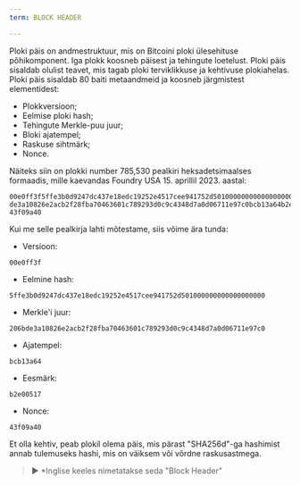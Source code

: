 ```yaml
---
term: BLOCK HEADER

---
```

Ploki päis on andmestruktuur, mis on Bitcoini ploki ülesehituse põhikomponent. Iga plokk koosneb päisest ja tehingute loetelust. Ploki päis sisaldab olulist teavet, mis tagab ploki terviklikkuse ja kehtivuse plokiahelas. Ploki päis sisaldab 80 baiti metaandmeid ja koosneb järgmistest elementidest:


- Plokkversioon;
- Eelmise ploki hash;
- Tehingute Merkle-puu juur;
- Bloki ajatempel;
- Raskuse sihtmärk;
- Nonce.

Näiteks siin on plokki number 785,530 pealkiri heksadetsimaalses formaadis, mille kaevandas Foundry USA 15. aprillil 2023. aastal:

```text
00e0ff3f5ffe3b0d9247dc437e18edc19252e4517cee941752d501000000000000000000206b
de3a10826e2acb2f28fba70463601c789293d0c9c4348d7a0d06711e97c0bcb13a64b2e00517
43f09a40
```

Kui me selle pealkirja lahti mõtestame, siis võime ära tunda:


- Versioon:

```text
00e0ff3f
```


- Eelmine hash:

```text
5ffe3b0d9247dc437e18edc19252e4517cee941752d501000000000000000000
```


- Merkle'i juur:

```text
206bde3a10826e2acb2f28fba70463601c789293d0c9c4348d7a0d06711e97c0
```


- Ajatempel:

```text
bcb13a64
```


- Eesmärk:

```text
b2e00517
```


- Nonce:

```text
43f09a40
```

Et olla kehtiv, peab plokil olema päis, mis pärast "SHA256d"-ga hashimist annab tulemuseks hashi, mis on väiksem või võrdne raskusastmega.

> ► *Inglise keeles nimetatakse seda "Block Header"